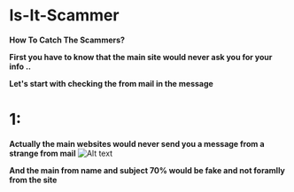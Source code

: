 # Is-It-Scammer
**How To Catch The Scammers?**

**First you have to know that the main site would never ask you for your info ..**

**Let's start with checking the from mail in the message**

# 1:
**Actually the main websites would never send you a message from a strange from mail**
![Alt text](https://i.imgur.com/kbTBB8l.png) 

**And the main from name and subject 70% would be fake and not foramlly from the site**

